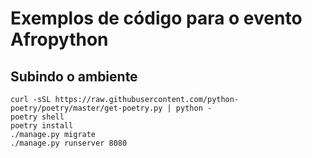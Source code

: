 # Exemplos de código para o evento Afropython

## Subindo o ambiente

```shell
curl -sSL https://raw.githubusercontent.com/python-poetry/poetry/master/get-poetry.py | python -
poetry shell
poetry install
./manage.py migrate
./manage.py runserver 8080
```


